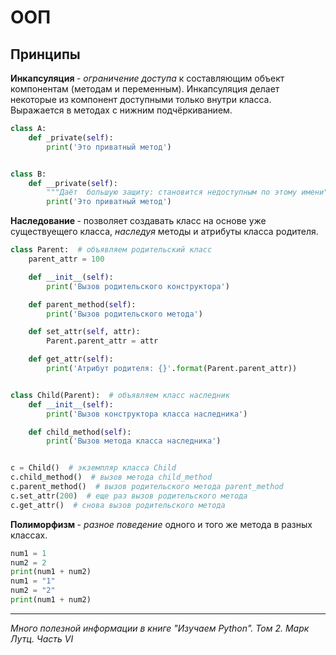 <h1>ООП</h1>

<h2>Принципы</h2>

<b>Инкапсуляция </b> - <i>ограничение доступа</i> к составляющим объект компонентам (методам и переменным). 
Инкапсуляция делает некоторые из компонент доступными только внутри класса.
Выражается в методах с нижним подчёркиванием.

```python
class A:
    def _private(self):
        print('Это приватный метод')


class B:
    def __private(self):
        """Даёт  большую защиту: становится недоступным по этому имени"""
        print('Это приватный метод')
```


<b>Наследование </b> - позволяет создавать класс на основе уже существуещего класса, <i>наследуя</i>
методы и атрибуты класса родителя.

```python
class Parent:  # объявляем родительский класс
    parent_attr = 100

    def __init__(self):
        print('Вызов родительского конструктора')

    def parent_method(self):
        print('Вызов родительского метода')

    def set_attr(self, attr):
        Parent.parent_attr = attr

    def get_attr(self):
        print('Атрибут родителя: {}'.format(Parent.parent_attr))


class Child(Parent):  # объявляем класс наследник
    def __init__(self):
        print('Вызов конструктора класса наследника')

    def child_method(self):
        print('Вызов метода класса наследника')


c = Child()  # экземпляр класса Child
c.child_method()  # вызов метода child_method
c.parent_method()  # вызов родительского метода parent_method
c.set_attr(200)  # еще раз вызов родительского метода
c.get_attr()  # снова вызов родительского метода
```


<b>Полиморфизм </b> - <i>разное поведение</i> одного и того же метода в разных классах.

```python
num1 = 1
num2 = 2
print(num1 + num2)
num1 = "1"
num2 = "2"
print(num1 + num2)
```


<hr>
<i>Много полезной информации в книге "Изучаем Python". Том 2. Марк Лутц. Часть VI</i>